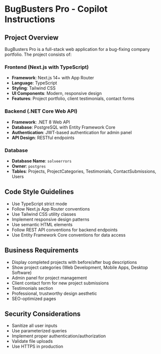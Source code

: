 # BugBusters Pro - Copilot Instructions

<!-- Use this file to provide workspace-specific custom instructions to Copilot. For more details, visit https://code.visualstudio.com/docs/copilot/copilot-customization#_use-a-githubcopilotinstructionsmd-file -->

## Project Overview
BugBusters Pro is a full-stack web application for a bug-fixing company portfolio. The project consists of:

### Frontend (Next.js with TypeScript)
- **Framework**: Next.js 14+ with App Router
- **Language**: TypeScript
- **Styling**: Tailwind CSS
- **UI Components**: Modern, responsive design
- **Features**: Project portfolio, client testimonials, contact forms

### Backend (.NET Core Web API)
- **Framework**: .NET 8 Web API
- **Database**: PostgreSQL with Entity Framework Core
- **Authentication**: JWT-based authentication for admin panel
- **API Design**: RESTful endpoints

### Database
- **Database Name**: `solveerrors`
- **Owner**: `postgres`
- **Tables**: Projects, ProjectCategories, Testimonials, ContactSubmissions, Users

## Code Style Guidelines
- Use TypeScript strict mode
- Follow Next.js App Router conventions
- Use Tailwind CSS utility classes
- Implement responsive design patterns
- Use semantic HTML elements
- Follow REST API conventions for backend endpoints
- Use Entity Framework Core conventions for data access

## Business Requirements
- Display completed projects with before/after bug descriptions
- Show project categories (Web Development, Mobile Apps, Desktop Software)
- Admin panel for project management
- Client contact form for new project submissions
- Testimonials section
- Professional, trustworthy design aesthetic
- SEO-optimized pages

## Security Considerations
- Sanitize all user inputs
- Use parameterized queries
- Implement proper authentication/authorization
- Validate file uploads
- Use HTTPS in production
